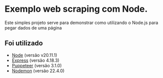 # Exemplo web scraping com Node.

Este simples projeto serve para demonstrar como utilizando o Node.js para pegar dados de uma página

## Foi utilizado

- [Node](https://nodejs.org/en) (versão v20.11.1)
- [Express](https://expressjs.com/) (versão 4.18.3)
- [Puppeteer](https://laravel.com/) (versão 3.1.0)
- [Nodemon](https://www.npmjs.com/package/nodemon) (versão 22.4.0)
   
